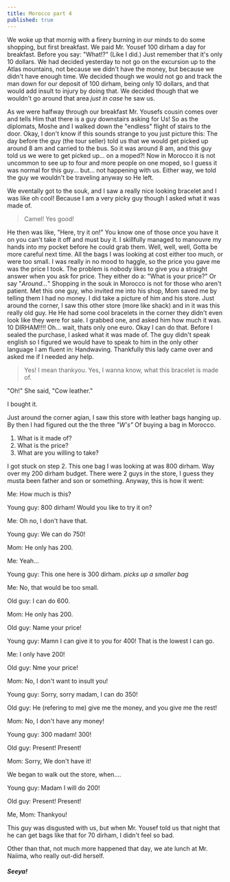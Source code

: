```yaml
---
title: Morocco part 4
published: true
---
```


We woke up that mornig with a firery burning in our minds to do some shopping, but first breakfast. We paid Mr. Yousef 100 dirham a day for breakfast. Before you say: "What!?" (Like I did.) Just remember that it's only 10 dollars. We had decided yesterday to not go on the excursion up to the Atlas mountains, not because we didn't have the money, but because we didn't have enough time. We decided though we would not go and track the man down for our deposit of 100 dirham, being only 10 dollars, and that would add insult to injury by doing that. We decided though that we wouldn't go around that area *just in case* he saw us.

As we were halfway through our breakfast Mr. Yousefs cousin comes over and tells Him that there is a guy downstairs asking for Us! So as the diplomats, Moshe and I walked down the "endless" flight of stairs to the door. Okay, I don't know if this sounds strange to you just picture this: The day before the guy (the tour seller) told us that we would get picked up around 8 am and carried to the bus. So it was around 8 am, and this guy told us we were to get picked up... on a moped?! Now in Morocco it is not uncommon to see up to four and more people on one moped, so I guess it was normal for this guy... but... not happening with us. Either way, we told the guy we wouldn't be traveling anyway so He left.

We eventally got to the souk, and I saw a really nice looking bracelet and I was like oh cool! Because I am a  very picky guy though I asked what it was made of.

> Camel! Yes good! 

He then was like, "Here, try it on!" You know one of those once you have it on you can't take it off and must buy it. I skillfully managed to manouvre my hands into my pocket before he could grab them. Well, well, well, Gotta be more careful next time. All the bags I was looking at cost either too much, or were too small. I was really in no mood to haggle, so the price you gave me was the price I took. The problem is nobody likes to give you a straight answer when you ask for price. They either do a: "What is your price?" Or say "*Around...*" Shopping in the souk in Morocco is not for those who aren't patient. Met this one guy, who invited me into his shop, Mom saved me by telling them I had no money. I did take a picture of him and his store. Just around the corner, I saw this other store (more like shack) and in it was this really old guy. He He had some cool bracelets in the corner they didn't even look like they were for sale. I grabbed one, and asked him how much it was.  10 DIRHAM!!!! Oh... wait, thats only one euro. Okay I can do that. Before I sealed the purchase, I asked what it was made of. The guy didn't speak english so I figured we would have to speak to him in the only other language I am fluent in: Handwaving. Thankfully this lady came over and asked me if I needed any help. 

> Yes! I mean thankyou. Yes, I wanna know, what this bracelet is made of.

"Oh!" She said, "Cow leather."

I bought it.

Just around the corner agian, I saw this store with leather bags hanging up. By then I had figured out the the three *"W's"* Of buying a bag in Morocco.

1. What is it made of?
2. What is the price?
3. What are you willing to take?

I got stuck on step 2. This one bag I was looking at was 800 dirham. Way over my 200 dirham budget. There were 2 guys in the store, I guess they musta been father and son or something. Anyway, this is how it went:

Me: How much is this?

Young guy: 800 dirham! Would you like to try it on?

Me: Oh no, I don't have that.

Young guy: We can do 750!

Mom: He only has 200.

Me: Yeah... 

Young guy: This one here is 300 dirham. *picks up a smaller bag*

Me: No, that would be too small.

Old guy: I can do 600.

Mom: He only has 200.

Old guy: Name your price!

Young guy: Mamn I can give it to you for 400! That is the lowest I can go.

Me: I only have 200!

Old guy: Nme your price!

Mom: No, I don't want to insult you!

Young guy: Sorry, sorry madam, I can do 350!

Old guy: He (refering to me) give me the money, and you give me the rest!

Mom: No, I don't have any money!

Young guy: 300 madam! 300!

Old guy: Present! Present!

Mom: Sorry, We don't have it!

We began to walk out the store, when....

Young guy: Madam I will do 200!

Old guy: Present! Present!

Me, Mom: Thankyou!

This guy was disgusted with us, but when Mr. Yousef told us that night that he can get bags like that for 70 dirham, I didn't feel so bad.

Other than that, not much more happened that day, we ate lunch at Mr. Naiima, who really out-did herself. 

##### Seeya!



